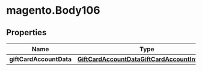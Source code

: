 # magento.Body106

## Properties
Name | Type | Description | Notes
------------ | ------------- | ------------- | -------------
**giftCardAccountData** | [**GiftCardAccountDataGiftCardAccountInterface**](GiftCardAccountDataGiftCardAccountInterface.md) |  | 


